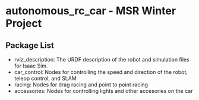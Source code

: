 # autonomous_rc_car - MSR Winter Project

## Package List
- rviz_description: The URDF description of the robot and simulation files for Isaac Sim.
- car_control: Nodes for controlling the speed and direction of the robot, teleop control, and SLAM
- racing: Nodes for drag racing and point to point racing
- accessories: Nodes for controlling lights and other accesories on the car
